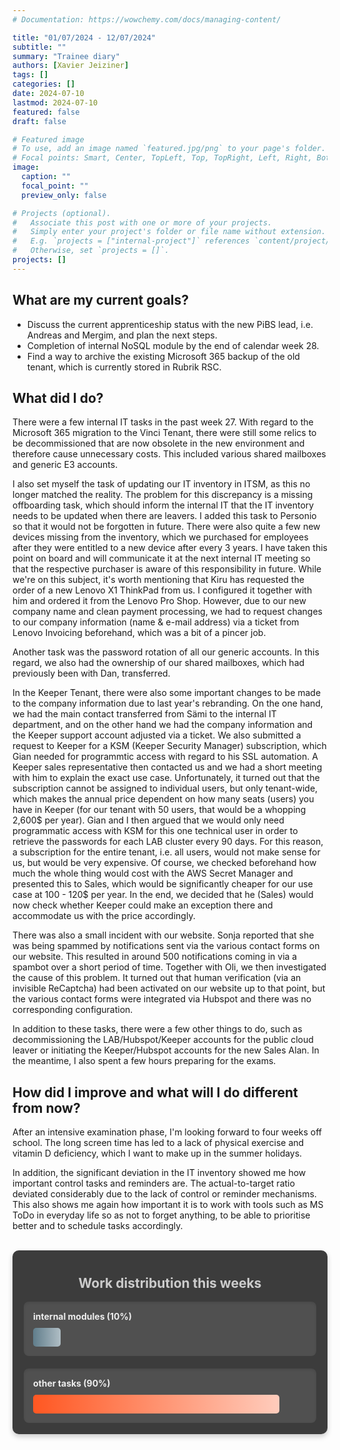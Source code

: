 ```yaml
---
# Documentation: https://wowchemy.com/docs/managing-content/

title: "01/07/2024 - 12/07/2024"
subtitle: ""
summary: "Trainee diary"
authors: [Xavier Jeiziner]
tags: []
categories: []
date: 2024-07-10
lastmod: 2024-07-10
featured: false
draft: false

# Featured image
# To use, add an image named `featured.jpg/png` to your page's folder.
# Focal points: Smart, Center, TopLeft, Top, TopRight, Left, Right, BottomLeft, Bottom, BottomRight.
image:
  caption: ""
  focal_point: ""
  preview_only: false

# Projects (optional).
#   Associate this post with one or more of your projects.
#   Simply enter your project's folder or file name without extension.
#   E.g. `projects = ["internal-project"]` references `content/project/deep-learning/index.md`.
#   Otherwise, set `projects = []`.
projects: []
---
```


## What are my current goals?

- Discuss the current apprenticeship status with the new PiBS lead, i.e. Andreas and Mergim, and plan the next steps.
- Completion of internal NoSQL module by the end of calendar week 28.
- Find a way to archive the existing Microsoft 365 backup of the old tenant, which is currently stored in Rubrik RSC.

## What did I do?

There were a few internal IT tasks in the past week 27. With regard to the Microsoft 365 migration to the Vinci Tenant, there were still some relics to be decommissioned that are now obsolete in the new environment and therefore cause unnecessary costs. This included various shared mailboxes and generic E3 accounts.

I also set myself the task of updating our IT inventory in ITSM, as this no longer matched the reality. The problem for this discrepancy is a missing offboarding task, which should inform the internal IT that the IT inventory needs to be updated when there are leavers. I added this task to Personio so that it would not be forgotten in future. There were also quite a few new devices missing from the inventory, which we purchased for employees after they were entitled to a new device after every 3 years. I have taken this point on board and will communicate it at the next internal IT meeting so that the respective purchaser is aware of this responsibility in future.
While we're on this subject, it's worth mentioning that Kiru has requested the order of a new Lenovo X1 ThinkPad from us. I configured it together with him and ordered it from the Lenovo Pro Shop. However, due to our new company name and clean payment processing, we had to request changes to our company information (name & e-mail address) via a ticket from Lenovo Invoicing beforehand, which was a bit of a pincer job.

Another task was the password rotation of all our generic accounts. In this regard, we also had the ownership of our shared mailboxes, which had previously been with Dan, transferred.

In the Keeper Tenant, there were also some important changes to be made to the company information due to last year's rebranding. On the one hand, we had the main contact transferred from Sämi to the internal IT department, and on the other hand we had the company information and the Keeper support account adjusted via a ticket. We also submitted a request to Keeper for a KSM (Keeper Security Manager) subscription, which Gian needed for programmtic access with regard to his SSL automation. A Keeper sales representative then contacted us and we had a short meeting with him to explain the exact use case. Unfortunately, it turned out that the subscription cannot be assigned to individual users, but only tenant-wide, which makes the annual price dependent on how many seats (users) you have in Keeper (for our tenant with 50 users, that would be a whopping 2,600$ per year). Gian and I then argued that we would only need programmatic access with KSM for this one technical user in order to retrieve the passwords for each LAB cluster every 90 days. For this reason, a subscription for the entire tenant, i.e. all users, would not make sense for us, but would be very expensive. Of course, we checked beforehand how much the whole thing would cost with the AWS Secret Manager and presented this to Sales, which would be significantly cheaper for our use case at 100 - 120$ per year. In the end, we decided that he (Sales) would now check whether Keeper could make an exception there and accommodate us with the price accordingly.

There was also a small incident with our website. Sonja reported that she was being spammed by notifications sent via the various contact forms on our website. This resulted in around 500 notifications coming in via a spambot over a short period of time. Together with Oli, we then investigated the cause of this problem. It turned out that human verification (via an invisible ReCaptcha) had been activated on our website up to that point, but the various contact forms were integrated via Hubspot and there was no corresponding configuration.

In addition to these tasks, there were a few other things to do, such as decommissioning the LAB/Hubspot/Keeper accounts for the public cloud leaver or initiating the Keeper/Hubspot accounts for the new Sales Alan. In the meantime, I also spent a few hours preparing for the exams.

## How did I improve and what will I do different from now?

After an intensive examination phase, I'm looking forward to four weeks off school. The long screen time has led to a lack of physical exercise and vitamin D deficiency, which I want to make up in the summer holidays.

In addition, the significant deviation in the IT inventory showed me how important control tasks and reminders are. The actual-to-target ratio deviated considerably due to the lack of control or reminder mechanisms. This also shows me again how important it is to work with tools such as MS ToDo in everyday life so as not to forget anything, to be able to prioritise better and to schedule tasks accordingly.

<br>
<div style="padding: 18px; padding-top: 10px; color: #eee; background-color: #3c3c3c; border-radius: 10px; box-shadow: 0 4px 8px rgba(0,0,0,0.2);">
  <h2 style="text-align: center; color: #ccc;">Work distribution this weeks</h2>
  <div style="background-color: #505050; padding: 15px; margin-bottom: 20px; border-radius: 8px; color: #eee; box-shadow: inset 0 2px 4px rgba(0,0,0,0.1);">
    <strong>internal modules (10%)</strong>
    <div style="width: 10%; height: 30px; background: linear-gradient(to right, #607D8B 0%, #B0BEC5 100%); border-radius: 5px; margin-top: 10px;"></div>
  </div>
  <div style="background-color: #505050; padding: 15px; border-radius: 8px; color: #eee; box-shadow: inset 0 2px 4px rgba(0,0,0,0.1);">
    <strong>other tasks (90%)</strong>
    <div style="width: 90%; height: 30px; background: linear-gradient(to right, #FF5722 0%, #FFCCBC 100%); border-radius: 5px; margin-top: 10px;"></div>
  </div>
</div>
